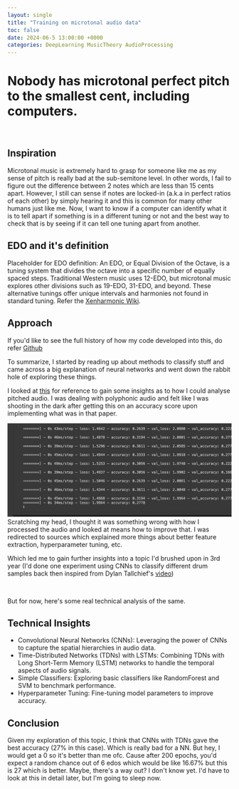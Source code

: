 ```yaml
---
layout: single
title: "Training on microtonal audio data"
toc: false
date: 2024-06-5 13:00:00 +0000
categories: DeepLearning MusicTheory AudioProcessing
---
```


# Nobody has microtonal perfect pitch to the smallest cent, including computers.

<br>

## Inspiration

Microtonal music is extremely hard to grasp for someone like me as my sense of pitch is really bad at the sub-semitone level. In other words, I fail to figure out the difference between 2 notes which are less than 15 cents apart. However, I still can sense if notes are locked-in (a.k.a in perfect ratios of each other) by simply hearing it and this is common for many other humans just like me. Now, I want to know if a computer can identify what it is to tell apart if something is in a different tuning or not and the best way to check that is by seeing if it can tell one tuning apart from another. 
<br>

## EDO and it's definition

Placeholder for EDO definition: An EDO, or Equal Division of the Octave, is a tuning system that divides the octave into a specific number of equally spaced steps. Traditional Western music uses 12-EDO, but microtonal music explores other divisions such as 19-EDO, 31-EDO, and beyond. These alternative tunings offer unique intervals and harmonies not found in standard tuning.
Refer the [Xenharmonic Wiki](https://en.xen.wiki/w/EDO).
<br>

## Approach

If you'd like to see the full history of how my code developed into this, do refer [Github](https://github.com/RP335/microtonal_experiments)

To summarize, I started by reading up about methods to classify stuff and came across a big explanation of neural networks and went down the rabbit hole of exploring these things.
<br>


I looked at [this](https://arxiv.org/abs/2405.16000) for reference to gain some insights as to how I could analyse pitched audio. 
I was dealing with polyphonic audio and felt like I was shooting in the dark after getting this on an accuracy score upon implementing what was in that paper.

![alt text](assets/images/microtonal_fail.jpg)
<br>
Scratching my head, I thought it was something wrong with how I processed the audio and looked at means how to improve that. I was redirected to sources which explained more things about better feature extraction, hyperparameter tuning, etc.
<br>

Which led me to gain further insights into a topic I'd brushed upon in 3rd year (I'd done one experiment using CNNs to classify different drum samples back then inspired from Dylan Tallchief's [video](https://youtu.be/wx_iuO-dI5w?feature=shared))

<br>

But for now, here's some real technical analysis of the same.

## Technical Insights

- Convolutional Neural Networks (CNNs): Leveraging the power of CNNs to capture the spatial hierarchies in audio data.
- Time-Distributed Networks (TDNs) with LSTMs: Combining TDNs with Long Short-Term Memory (LSTM) networks to handle the temporal     aspects of audio signals.
- Simple Classifiers: Exploring basic classifiers like RandomForest and SVM to benchmark performance.
- Hyperparameter Tuning: Fine-tuning model parameters to improve accuracy.

## Conclusion
Given my exploration of this topic, I think that CNNs with TDNs gave the best accuracy (27% in this case). Which is really bad for a NN. But hey, I would get a 0 so it's better than me ofc. Cause after 200 epochs, you'd expect a random chance out of 6 edos which would be like 16.67% but this is 27 which is better. Maybe, there's a way out? I don't know yet. I'd have to look at this in detail later, but I'm going to sleep now. 


